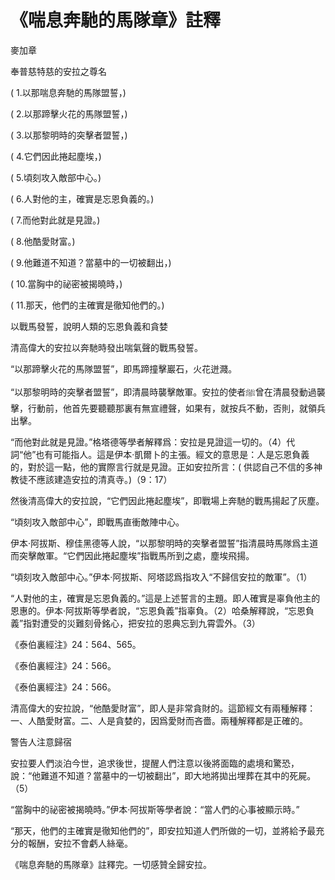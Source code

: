 # 《喘息奔馳的馬隊章》註釋

麥加章

奉普慈特慈的安拉之尊名

( 1.以那喘息奔馳的馬隊盟誓，) 

( 2.以那蹄擊火花的馬隊盟誓，) 

( 3.以那黎明時的突擊者盟誓，) 

( 4.它們因此捲起塵埃，)

( 5.頃刻攻入敵部中心。)

( 6.人對他的主，確實是忘恩負義的。) 

( 7.而他對此就是見證。)

( 8.他酷愛財富。)

( 9.他難道不知道？當墓中的一切被翻出，) 

( 10.當胸中的祕密被揭曉時，)

( 11.那天，他們的主確實是徹知他們的。)

以戰馬發誓，說明人類的忘恩負義和貪婪

清高偉大的安拉以奔馳時發出喘氣聲的戰馬發誓。

“以那蹄擊火花的馬隊盟誓”，即馬蹄撞擊巖石，火花迸濺。

“以那黎明時的突擊者盟誓”，即清晨時襲擊敵軍。安拉的使者ﷺ曾在清晨發動過襲擊，行動前，他首先要聽聽那裏有無宣禮聲，如果有，就按兵不動，否則，就領兵出擊。

“而他對此就是見證。”格塔德等學者解釋爲：安拉是見證這一切的。（4）代詞“他”也有可能指人。這是伊本·凱爾卜的主張。經文的意思是：人是忘恩負義的，對於這一點，他的實際言行就是見證。正如安拉所言：( 供認自己不信的多神教徒不應該建造安拉的清真寺。)（9：17）

然後清高偉大的安拉說，“它們因此捲起塵埃”，即戰場上奔馳的戰馬揚起了灰塵。

“頃刻攻入敵部中心”，即戰馬直衝敵陣中心。

伊本·阿拔斯、穆佳黑德等人說，“以那黎明時的突擊者盟誓”指清晨時馬隊爲主道而突擊敵軍。“它們因此捲起塵埃”指戰馬所到之處，塵埃飛揚。

“頃刻攻入敵部中心。”伊本·阿拔斯、阿塔認爲指攻入“不歸信安拉的敵軍”。（1）

“人對他的主，確實是忘恩負義的。”這是上述誓言的主題。即人確實是辜負他主的恩惠的。伊本·阿拔斯等學者說，“忘恩負義”指辜負。（2）哈桑解釋說，“忘恩負義”指對遭受的災難刻骨銘心，把安拉的恩典忘到九霄雲外。（3）

《泰伯裏經注》24：564、565。

《泰伯裏經注》24：566。

《泰伯裏經注》24：566。

清高偉大的安拉說，“他酷愛財富”，即人是非常貪財的。這節經文有兩種解釋：一、人酷愛財富。二、人是貪婪的，因爲愛財而吝嗇。兩種解釋都是正確的。

警告人注意歸宿

安拉要人們淡泊今世，追求後世，提醒人們注意以後將面臨的處境和驚恐，說：“他難道不知道？當墓中的一切被翻出”，即大地將拋出埋葬在其中的死屍。（5）

“當胸中的祕密被揭曉時。”伊本·阿拔斯等學者說：“當人們的心事被顯示時。”

“那天，他們的主確實是徹知他們的”，即安拉知道人們所做的一切，並將給予最充分的報酬，安拉不會虧人絲毫。

《喘息奔馳的馬隊章》註釋完。一切感贊全歸安拉。



